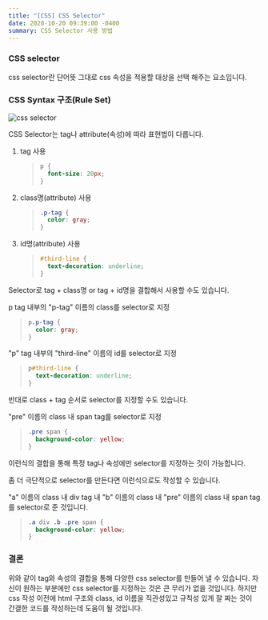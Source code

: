 ```yaml
---
title: "[CSS] CSS Selector"
date: 2020-10-20 09:39:00 -0400
summary: CSS Selector 사용 방법
---
```


### CSS selector

css selector란 단어뜻 그대로 css 속성을 적용할 대상을 선택 해주는 요소입니다.



### CSS Syntax 구조(Rule Set)

![css selector](https://www.w3schools.com/css/selector.gif)



CSS Selector는 tag나 attribute(속성)에 따라 표현법이 다릅니다.

1. tag 사용

   > ```css
   > p {
   >   font-size: 20px;
   > }
   > ```

2. class명(attribute) 사용

   > ```css
   > .p-tag {
   >   color: gray;
   > }
   > ```

3. id명(attribute) 사용

   > ```css
   > #third-line {
   >   text-decoration: underline;
   > }
   > ```
   >
   > 

Selector로 tag + class명 or tag + id명을 결합해서 사용할 수도 있습니다.

p tag 내부의 "p-tag" 이름의 class를 selector로 지정

> ```css
> p.p-tag {
>   color: gray;
> }
> ```



"p" tag 내부의 "third-line" 이름의 id를 selector로 지정

> ```css
> p#third-line {
>   text-decoration: underline;
> }
> ```
>
> 

반대로 class + tag 순서로 selector를 지정할 수도 있습니다.

"pre" 이름의 class 내 span tag를 selector로 지정

> ```css
> .pre span {
>   background-color: yellow;
> }
> ```
>
> 

이런식의 결합을 통해 특정 tag나 속성에만 selector를 지정하는 것이 가능합니다.

좀 더 극단적으로 selector를 만든다면 이런식으로도 작성할 수 있습니다.

"a" 이름의 class 내 div tag 내 "b" 이름의 class 내 "pre" 이름의 class 내 span tag를 selector로 준 것입니다.

> ```css
> .a div .b .pre span {
>   background-color: yellow;
> }
> ```
>
> 

### 결론

위와 같이 tag와 속성의 결합을 통해 다양한 css selector를 만들어 낼 수 있습니다. 자신이 원하는 부분에만 css selector를 지정하는 것은 큰 무리가 없을 것입니다. 하지만 css 작성 이전에 html 구조와 class, id 이름을 직관성있고 규칙성 있게 잘 짜는 것이 간결한 코드를 작성하는데 도움이 될 것입니다.